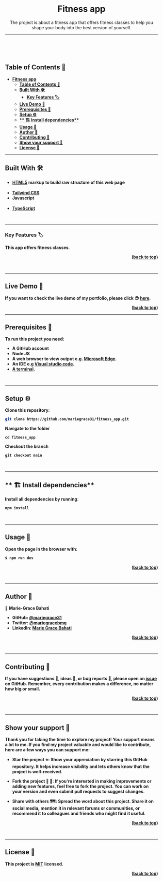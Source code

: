 <a name="readme-top"></a>

<div align="center">

#  **Fitness app**
The project is about a fitness app that offers fitness classes to help you shape your body into the best version of yourself. 

---
  <br/>
  <br/>
  <br/>
</div>

<!-- TABLE OF CONTENTS -->
## <b>Table of Contents 📗
- [**Fitness app**](#fitness-app)
  - [Table of Contents 📗](#table-of-contents-)
  - [**Built With 🛠**](#built-with-)
    - [**Key Features 🏷️** ](#key-features-️-)
  - [Live Demo 🚀](#live-demo-)
  - [**Prerequisites 🧱**](#prerequisites-)
  - [**Setup ⚙️**](#setup-️)
  - [\*\* 🏗️ Install dependencies\*\*](#-️-install-dependencies)
  - [**Usage 📂**](#usage-)
  - [**Author 👤**](#author-)
  - [**Contributing 🤝**](#contributing-)
  - [**Show your support 🌟**](#show-your-support-)
  - [License 📝](#license-)

---
<!-- BUILT WITH -->
## **Built With 🛠**<a name="built-with"></a><br>

  <ul>
    <li><a href="https://developer.mozilla.org/en-US/docs/Web/HTML">HTML5</a> markup to build raw structure of this web page</li><br>
    <li><a href="https://tailwindcss.com/">Tailwind CSS</a>
    <li><a href="https://reactjs.org/">Javascript</a></li><br>
    <li><a href="https://www.typescriptlang.org/">TypeScript</a></li>
  </ul>

<br>

---
<!-- KEY FEATURES -->
### **Key Features 🏷️** <a name="key-features"></a>

This app offers fitness classes.

<p align="right">(<a href="#readme-top">back to top</a>)</p>
<br>

---
<!-- LIVE DEMO -->
## <b>Live Demo 🚀</b><a name="live-demo"></a>

If you want to check the live demo of my portfolio, please click 😊 [here](https://mariegrace.netlify.app/).

<p align="right">(<a href="#readme-top">back to top</a>)</p>

---
<!-- PREREQUISITIES -->
## **Prerequisites 🧱**<a name="prerequisites"></a>

To run this project you need:

- A GitHub account
- Node JS
- A web browser to view output e.g. [Microsoft Edge](https://www.microsoft.com/en-us/edge).
- An IDE e.g [Visual studio code](https://code.visualstudio.com/).
- [A terminal](https://code.visualstudio.com/docs/terminal/basics).

<br>

---
<!-- SETUP -->
## **Setup ⚙️**<a name="setup"></a>

Clone this repository:<br>
```sh
git clone https://github.com/mariegrace31/fitness_app.git

```
Navigate to the folder
```
cd fitness_app
```
Checkout the branch
```
git checkout main
```
<br>

---
<!-- INSTALL -->
## ** 🏗️ Install dependencies**<a name="install"></a>

Install all dependencies by running:

```sh
npm install
```
<br>

---
<!-- USAGE -->
## **Usage 📂**<a name="usage"></a>
Open the page in the browser with:
```sh
$ npm run dev
```
<p align="right">(<a href="#readme-top">back to top</a>)</p>
<br>

---
<!-- AUTHORS -->
## **Author 👤**<a name="author"></a>
👤 **Marie-Grace Bahati**
- GitHub: [@mariegrace31](https://github.com/mariegrace31)
- Twitter: [@mariegracebmg](https://twitter.com/mariegracebmg)
- LinkedIn: [Marie Grace Bahati](https://www.linkedin.com/in/marie-gr%C3%A2ce-bahati/)
<p align="right">(<a href="#readme-top">back to top</a>)</p>

<br>

---
<!-- CONTRIBUTING -->
## **Contributing 🤝**<a name="contributing"></a>

If you have suggestions 📝, ideas 🤔, or bug reports 🐛, please open an [issue](https://github.com/mariegrace31/fitness_app/issues) on GitHub.
Remember, every contribution makes a difference, no matter how big or small.

<p align="right">(<a href="#readme-top">back to top</a>)</p>

<br>

---
<!-- SUPPORT -->
## **Show your support 🌟**<a name="support"></a>

Thank you for taking the time to explore my project! Your support means a lot to me. If you find my project valuable and would like to contribute, here are a few ways you can support me:

 - **Star the project ⭐️**: Show your appreciation by starring this GitHub repository. It helps increase visibility and lets others know that the project is well-received.

 - **Fork the project 🍴 🎣**: If you're interested in making improvements or adding new features, feel free to fork the project. You can work on your version and even submit pull requests to suggest changes.

 - **Share with others 🗺️**: Spread the word about this project. Share it on social media, mention it in relevant forums or communities, or recommend it to colleagues and friends who might find it useful.

<p align="right">(<a href="#readme-top">back to top</a>)</p>

<br>

---
<!-- LICENCE -->
## <b>License 📝</b><a name="license"></a>

This project is [MIT](./LICENSE) licensed.

<p align="right">(<a href="#readme-top">back to top</a>)</p>